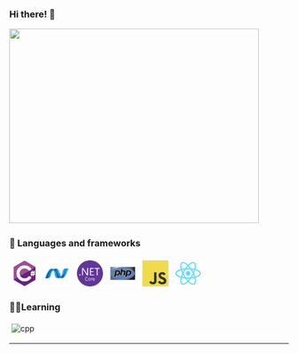 ### Hi there! 👋

<div>
  <img height="350em" width="450em" src="https://github-readme-stats.vercel.app/api/top-langs/?username=jeffdev7&layout=compact&theme=dark/&hide=css,html,hack,scss,smalltalk"/>
  

 
### 🧰 Languages and frameworks

  <img src="https://raw.githubusercontent.com/devicons/devicon/master/icons/csharp/csharp-original.svg" alt="csharp" height="47" style="vertical-align:top; margin:4px">
  <img src="https://raw.githubusercontent.com/devicons/devicon/master/icons/dot-net/dot-net-original.svg" alt="dotNet" height="47" style="vertical-align:top; margin:4px">
 <img src="https://raw.githubusercontent.com/devicons/devicon/master/icons/dotnetcore/dotnetcore-original.svg" alt="dotNetCore" height="47" style="vertical-align:top; margin:4px">
  <img src="https://raw.githubusercontent.com/devicons/devicon/master/icons/php/php-original.svg" alt="php" height="47" style="vertical-align:top; margin:4px">
  <img src="https://raw.githubusercontent.com/github/explore/80688e429a7d4ef2fca1e82350fe8e3517d3494d/topics/javascript/javascript.png" alt="Javascript" height="47"        style="vertical-align:top; margin:4px">
 <img src="https://raw.githubusercontent.com/devicons/devicon/master/icons/react/react-original.svg" alt="ReactN" height="47" style="vertical-align:top; margin:4px">

### 🧰🌱Learning
 <img src= "https://raw.githubusercontent.com/isocpp/logos/master/cpp_logo.svg" alt="cpp" height="45" style="vertical-align:top; margin:4px">
 
 <hr>

</div>
<!--
**jeffdev7/jeffdev7** is a ✨ _special_ ✨ repository because its `README.md` (this file) appears on your GitHub profile.


- 🔭 I’m currently working on ...
- 📫 How to reach me: ...
- ⚡ Fun fact: ...

<img height="250em" src="https://github-readme-stats.vercel.app/api/top-langs/?username=jeffdev7&theme=dark/&hide=html"/>
 
⚡🌱Learning for fun 
 <img src="https://img.icons8.com/ios-filled/50/000000/unreal-engine.png"/>

  <img src="https://raw.githubusercontent.com/github/explore/80688e429a7d4ef2fca1e82350fe8e3517d3494d/topics/python/python.png" alt="Python" height="40" style="vertical-align:top; margin:4px">

-->
